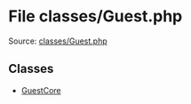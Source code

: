 File classes/Guest.php
=========

Source: [classes/Guest.php](https://github.com/PrestaShop/PrestaShop/blob/1.6.0.5/classes/Guest.php)


Classes
-------

* [GuestCore](class.GuestCore.md)

